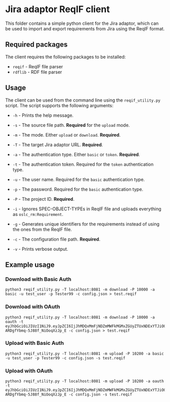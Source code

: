# Jira adaptor ReqIF client
This folder contains a simple python client for the Jira adaptor, which can be used to import and export requirements from Jira using the ReqIF format.

## Required packages
The client requires the following packages to be installed:

- ```reqif``` - ReqIF file parser
- ```rdflib``` - RDF file parser

## Usage
The client can be used from the command line using the ```reqif_utility.py``` script. The script supports the following arguments:

- ```-h``` - Prints the help message.

- ```-s``` - The source file path. **Required** for the ```upload``` mode.

- ```-m``` - The mode. Either ```upload``` or ```download```. **Required**.

- ```-T``` - The target Jira adaptor URL. **Required**.

- ```-a``` - The authentication type. Either ```basic``` or ```token```. **Required**.

- ```-t``` - The authentication token. Required for the ```token``` authentication type.

- ```-u``` - The user name. Required for the ```basic``` authentication type.

- ```-p``` - The password. Required for the ```basic``` authentication type.

- ```-P``` - The project ID. **Required**.

- ```-i``` - Ignores SPEC-OBJECT-TYPEs in ReqIF file and uploads everything as ```oslc_rm:Requirement```.

- ```-g``` - Generates unique identifiers for the requirements instead of using the ones from the ReqIF file.

- ```-c``` - The configuration file path. **Required**.

- ```-v``` - Prints verbose output.

## Example usage
### Download with Basic Auth
```
python3 reqif_utility.py -T localhost:8081 -m download -P 10000 -a basic -u test_user -p Tester99 -c config.json > test.reqif
```

### Download with OAuth
```
python3 reqif_utility.py -T localhost:8081 -m download -P 10000 -a oauth -t eyJhbGciOiJIUzI1NiJ9.eyJpZCI6IjJhMDQxMmFjNDZmMWFkMGMxZGUyZTUxNDExYTJiOGM4In0.yA9ceDzNDTyXUXC-ARDgfYbmq-5J88f_NiOoqXzJp_E -c config.json > test.reqif
```

### Upload with Basic Auth
```
python3 reqif_utility.py -T localhost:8081 -m upload -P 10200 -a basic -u test_user -p Tester99 -c config.json -s test.reqif
```

### Upload with OAuth
```
python3 reqif_utility.py -T localhost:8081 -m upload -P 10200 -a oauth -t eyJhbGciOiJIUzI1NiJ9.eyJpZCI6IjJhMDQxMmFjNDZmMWFkMGMxZGUyZTUxNDExYTJiOGM4In0.yA9ceDzNDTyXUXC-ARDgfYbmq-5J88f_NiOoqXzJp_E -c config.json -s test.reqif
```
